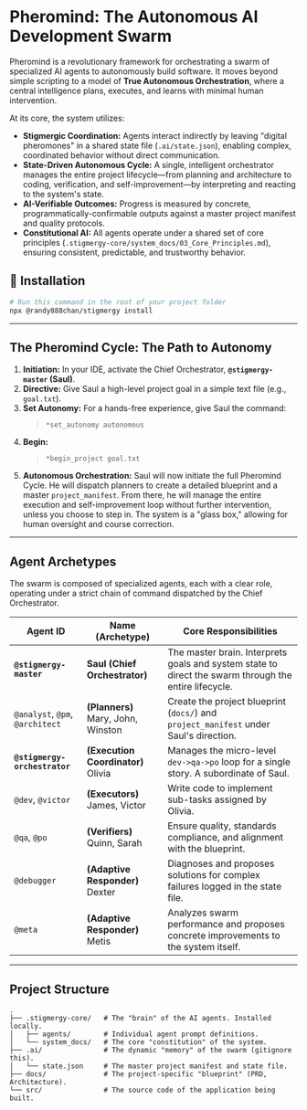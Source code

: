 # Pheromind: The Autonomous AI Development Swarm

Pheromind is a revolutionary framework for orchestrating a swarm of specialized AI agents to autonomously build software. It moves beyond simple scripting to a model of **True Autonomous Orchestration**, where a central intelligence plans, executes, and learns with minimal human intervention.

At its core, the system utilizes:

-   **Stigmergic Coordination:** Agents interact indirectly by leaving "digital pheromones" in a shared state file (`.ai/state.json`), enabling complex, coordinated behavior without direct communication.
-   **State-Driven Autonomous Cycle:** A single, intelligent orchestrator manages the entire project lifecycle—from planning and architecture to coding, verification, and self-improvement—by interpreting and reacting to the system's state.
-   **AI-Verifiable Outcomes:** Progress is measured by concrete, programmatically-confirmable outputs against a master project manifest and quality protocols.
-   **Constitutional AI:** All agents operate under a shared set of core principles (`.stigmergy-core/system_docs/03_Core_Principles.md`), ensuring consistent, predictable, and trustworthy behavior.

## 🚀 Installation

```bash
# Run this command in the root of your project folder
npx @randy888chan/stigmergy install
```

---
## The Pheromind Cycle: The Path to Autonomy

1.  **Initiation:** In your IDE, activate the Chief Orchestrator, **`@stigmergy-master` (Saul)**.
2.  **Directive:** Give Saul a high-level project goal in a simple text file (e.g., `goal.txt`).
3.  **Set Autonomy:** For a hands-free experience, give Saul the command:
    > `*set_autonomy autonomous`
4.  **Begin:**
    > `*begin_project goal.txt`
5.  **Autonomous Orchestration:** Saul will now initiate the full Pheromind Cycle. He will dispatch planners to create a detailed blueprint and a master `project_manifest`. From there, he will manage the entire execution and self-improvement loop without further intervention, unless you choose to step in. The system is a "glass box," allowing for human oversight and course correction.

---

## Agent Archetypes

The swarm is composed of specialized agents, each with a clear role, operating under a strict chain of command dispatched by the Chief Orchestrator.

| Agent ID                  | Name (Archetype)                     | Core Responsibilities                                                               |
| ------------------------- | ------------------------------------ | ----------------------------------------------------------------------------------- |
| **`@stigmergy-master`**   | **Saul (Chief Orchestrator)**        | The master brain. Interprets goals and system state to direct the swarm through the entire lifecycle. |
| `@analyst`, `@pm`, `@architect` | **(Planners)** Mary, John, Winston | Create the project blueprint (`docs/`) and `project_manifest` under Saul's direction. |
| **`@stigmergy-orchestrator`** | **(Execution Coordinator)** Olivia   | Manages the micro-level `dev->qa->po` loop for a single story. A subordinate of Saul. |
| `@dev`, `@victor`         | **(Executors)** James, Victor        | Write code to implement sub-tasks assigned by Olivia.                               |
| `@qa`, `@po`              | **(Verifiers)** Quinn, Sarah         | Ensure quality, standards compliance, and alignment with the blueprint.           |
| `@debugger`               | **(Adaptive Responder)** Dexter      | Diagnoses and proposes solutions for complex failures logged in the state file.       |
| `@meta`                   | **(Adaptive Responder)** Metis       | Analyzes swarm performance and proposes concrete improvements to the system itself. |

---

## Project Structure

```plaintext
.
├── .stigmergy-core/   # The "brain" of the AI agents. Installed locally.
│   ├── agents/        # Individual agent prompt definitions.
│   └── system_docs/   # The core "constitution" of the system.
├── .ai/               # The dynamic "memory" of the swarm (gitignore this).
│   └── state.json     # The master project manifest and state file.
├── docs/              # The project-specific "blueprint" (PRD, Architecture).
└── src/               # The source code of the application being built.
```
